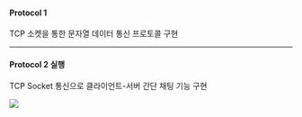 #### Protocol 1
TCP 소켓을 통한 문자열 데이터 통신 프로토콜 구현 

<hr>

#### Protocol 2 실행  
TCP Socket 통신으로 클라이언트-서버 간단 채팅 기능 구현

<img src="https://github.com/user-attachments/assets/24423f59-aab3-412c-b793-bf5faf787fc2">
